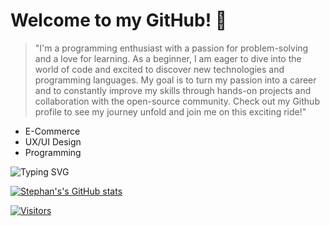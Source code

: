 # Welcome to my GitHub! 👋

<!--
**Stephan-mit-Ph/Stephan-mit-Ph** is a ✨ _special_ ✨ repository because its `README.md` (this file) appears on your GitHub profile.

Here are some ideas to get you started:

- 🔭 I’m currently working on ...
- 🌱 I’m currently learning ...
- 👯 I’m looking to collaborate on ...
- 🤔 I’m looking for help with ...
- 💬 Ask me about ...
- 📫 How to reach me: ...
- 😄 Pronouns: ...
- ⚡ Fun fact: ...
-->

> "I'm a programming enthusiast with a passion for problem-solving and a love for learning. 
As a beginner, I am eager to dive into the world of code and excited to discover new technologies 
and programming languages. My goal is to turn my passion into a career and to constantly improve 
my skills through hands-on projects and collaboration with the open-source community. Check out 
my Github profile to see my journey unfold and join me on this exciting ride!"



- E-Commerce
- UX/UI Design
- Programming


![Typing SVG](https://readme-typing-svg.demolab.com/?lines=King+of+my+castle)

[![Stephan's's GitHub stats](https://github-readme-stats.vercel.app/api?username=stephan-mit-ph&theme=radical)](https://github.com/stephan-mit-ph/github-readme-stats)

[![Visitors](https://api.visitorbadge.io/api/visitors?path=Stephan-mit-Ph&labelColor=%23a9fef7&countColor=%23fe438e&style=flat&labelStyle=upper)](https://visitorbadge.io/status?path=Stephan-mit-Ph)
